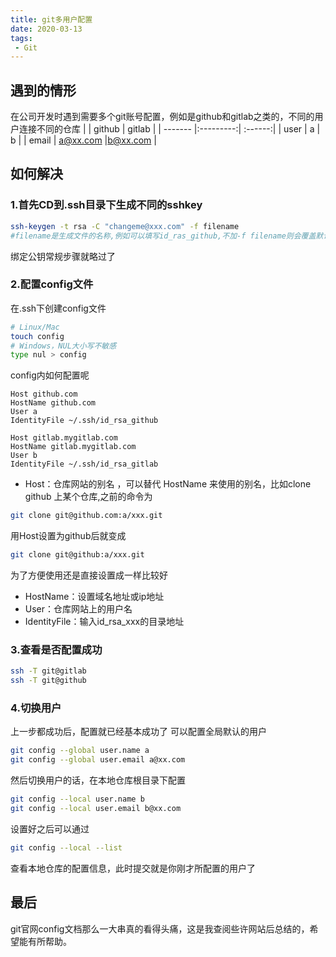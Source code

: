 ```yaml
---
title: git多用户配置
date: 2020-03-13
tags:
 - Git
---
```


## 遇到的情形
在公司开发时遇到需要多个git账号配置，例如是github和gitlab之类的，不同的用户连接不同的仓库
|         | github    | gitlab  |
| ------- |:---------:| :------:|
| user    | a         | b       |
| email   | a@xx.com  |b@xx.com |
## 如何解决
### 1.首先CD到.ssh目录下生成不同的sshkey 
``` bash
ssh-keygen -t rsa -C "changeme@xxx.com" -f filename
#filename是生成文件的名称,例如可以填写id_ras_github,不加-f filename则会覆盖默认的id_rsa文件
```
绑定公钥常规步骤就略过了

### 2.配置config文件
在.ssh下创建config文件
``` bash
# Linux/Mac
touch config
# Windows，NUL大小写不敏感
type nul > config
```
config内如何配置呢
```
Host github.com
HostName github.com
User a
IdentityFile ~/.ssh/id_rsa_github

Host gitlab.mygitlab.com
HostName gitlab.mygitlab.com
User b
IdentityFile ~/.ssh/id_rsa_gitlab
```
+ Host：仓库网站的别名 ，可以替代 HostName 来使用的别名，比如clone github 上某个仓库,之前的命令为
``` bash
git clone git@github.com:a/xxx.git
```
用Host设置为github后就变成
``` bash
git clone git@github:a/xxx.git
```
为了方便使用还是直接设置成一样比较好
+ HostName：设置域名地址或ip地址
+ User：仓库网站上的用户名  
+ IdentityFile：输入id_rsa_xxx的目录地址 

### 3.查看是否配置成功
``` bash
ssh -T git@gitlab
ssh -T git@github
```
### 4.切换用户
上一步都成功后，配置就已经基本成功了
可以配置全局默认的用户
``` bash
git config --global user.name a
git config --global user.email a@xx.com
```
然后切换用户的话，在本地仓库根目录下配置
``` bash
git config --local user.name b
git config --local user.email b@xx.com
```
设置好之后可以通过
``` bash
git config --local --list
```
查看本地仓库的配置信息，此时提交就是你刚才所配置的用户了

## 最后
git官网config文档那么一大串真的看得头痛，这是我查阅些许网站后总结的，希望能有所帮助。